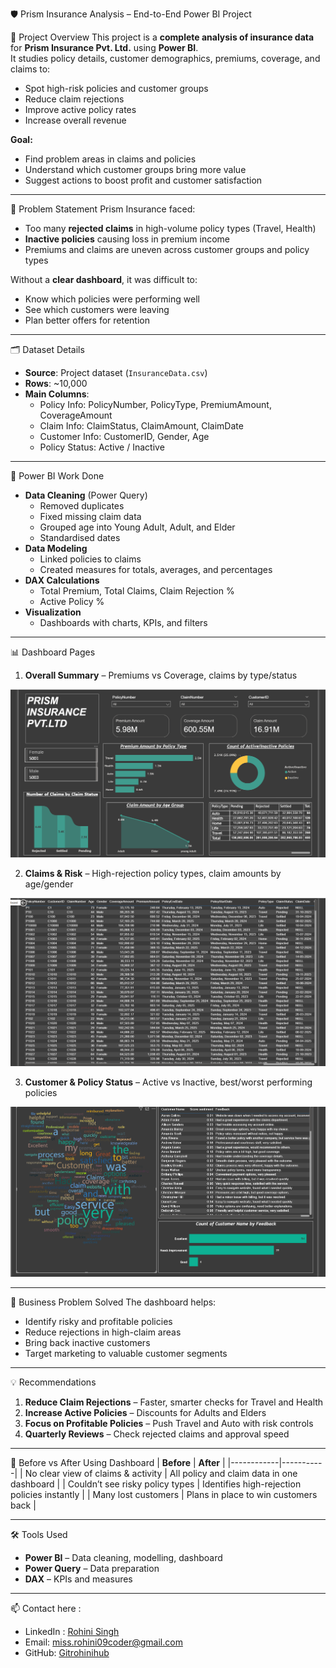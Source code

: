 🛡️ Prism Insurance Analysis – End-to-End Power BI Project

📌 Project Overview
This project is a **complete analysis of insurance data** for **Prism Insurance Pvt. Ltd.** using **Power BI**.  
It studies policy details, customer demographics, premiums, coverage, and claims to:  
- Spot high-risk policies and customer groups  
- Reduce claim rejections  
- Improve active policy rates  
- Increase overall revenue  

**Goal:**
- Find problem areas in claims and policies
- Understand which customer groups bring more value
- Suggest actions to boost profit and customer satisfaction

---

🧠 Problem Statement
Prism Insurance faced:
- Too many **rejected claims** in high-volume policy types (Travel, Health)
- **Inactive policies** causing loss in premium income
- Premiums and claims are uneven across customer groups and policy types

Without a **clear dashboard**, it was difficult to:
- Know which policies were performing well
- See which customers were leaving
- Plan better offers for retention

---

🗂️ Dataset Details
- **Source**: Project dataset (`InsuranceData.csv`)
- **Rows**: ~10,000  
- **Main Columns**:
  - Policy Info: PolicyNumber, PolicyType, PremiumAmount, CoverageAmount
  - Claim Info: ClaimStatus, ClaimAmount, ClaimDate
  - Customer Info: CustomerID, Gender, Age
  - Policy Status: Active / Inactive

---

🧮 Power BI Work Done
- **Data Cleaning** (Power Query)  
  - Removed duplicates  
  - Fixed missing claim data  
  - Grouped age into Young Adult, Adult, and Elder  
  - Standardised dates
- **Data Modeling**  
  - Linked policies to claims  
  - Created measures for totals, averages, and percentages
- **DAX Calculations**  
  - Total Premium, Total Claims, Claim Rejection %  
  - Active Policy %
- **Visualization**  
  - Dashboards with charts, KPIs, and filters

---

📊 Dashboard Pages
1. **Overall Summary** – Premiums vs Coverage, claims by type/status

![Image Link](https://github.com/Gitrohinihub/prism_Insurance_pvt.ltd/blob/97900fce7975a0a1c7c9f064ea5c52fee35273a2/Page%201st.png)

2. **Claims & Risk** – High-rejection policy types, claim amounts by age/gender

![Image Link](https://github.com/Gitrohinihub/prism_Insurance_pvt.ltd/blob/97900fce7975a0a1c7c9f064ea5c52fee35273a2/2nd%20Page.png)
   
3. **Customer & Policy Status** – Active vs Inactive, best/worst performing policies

![Image Link](https://github.com/Gitrohinihub/prism_Insurance_pvt.ltd/blob/97900fce7975a0a1c7c9f064ea5c52fee35273a2/Page%203rd.png)

---

💼 Business Problem Solved
The dashboard helps:
- Identify risky and profitable policies
- Reduce rejections in high-claim areas
- Bring back inactive customers
- Target marketing to valuable customer segments

---

💡 Recommendations
1. **Reduce Claim Rejections** – Faster, smarter checks for Travel and Health
2. **Increase Active Policies** – Discounts for Adults and Elders
3. **Focus on Profitable Policies** – Push Travel and Auto with risk controls
4. **Quarterly Reviews** – Check rejected claims and approval speed

---

🔄 Before vs After Using Dashboard
| **Before** | **After** |
|------------|-----------|
| No clear view of claims & activity | All policy and claim data in one dashboard |
| Couldn’t see risky policy types | Identifies high-rejection policies instantly |
| Many lost customers | Plans in place to win customers back |

---

🛠️ Tools Used
- **Power BI** – Data cleaning, modelling, dashboard
- **Power Query** – Data preparation
- **DAX** – KPIs and measures

---
📫 Contact here :

- LinkedIn : [Rohini Singh](https://www.linkedin.com/in/rohini-singh-8a97a1229)
- Email: miss.rohini09coder@gmail.com
- GitHub: [Gitrohinihub](https://github.com/Gitrohinihub) 

